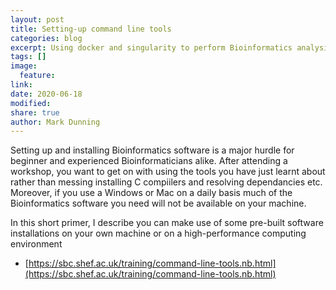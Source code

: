 ```yaml
---
layout: post
title: Setting-up command line tools
categories: blog
excerpt: Using docker and singularity to perform Bioinformatics analysis
tags: []
image:
  feature:
link:
date: 2020-06-18
modified:
share: true
author: Mark Dunning
---
```



Setting up and installing Bioinformatics software is a major hurdle for beginner and experienced Bioinformaticians alike. After attending a workshop, you want to get on with using the tools you have just learnt about rather than messing installing C compiilers and resolving dependancies etc. Moreover, if you use a Windows or Mac on a daily basis much of the Bioinformatics software you need will not be available on your machine.

In this short primer, I describe you can make use of some pre-built software installations on your own machine or on a high-performance computing environment

- [https://sbc.shef.ac.uk/training/command-line-tools.nb.html](https://sbc.shef.ac.uk/training/command-line-tools.nb.html)